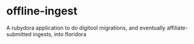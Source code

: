 offline-ingest
==============

A rubydora application to do digitool migrations, and eventually affiliate-submitted ingests,  into floridora